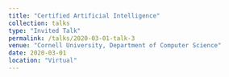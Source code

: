 ```yaml
---
title: "Certified Artificial Intelligence"
collection: talks
type: "Invited Talk"
permalink: /talks/2020-03-01-talk-3
venue: "Cornell University, Department of Computer Science"
date: 2020-03-01
location: "Virtual"
---
```


